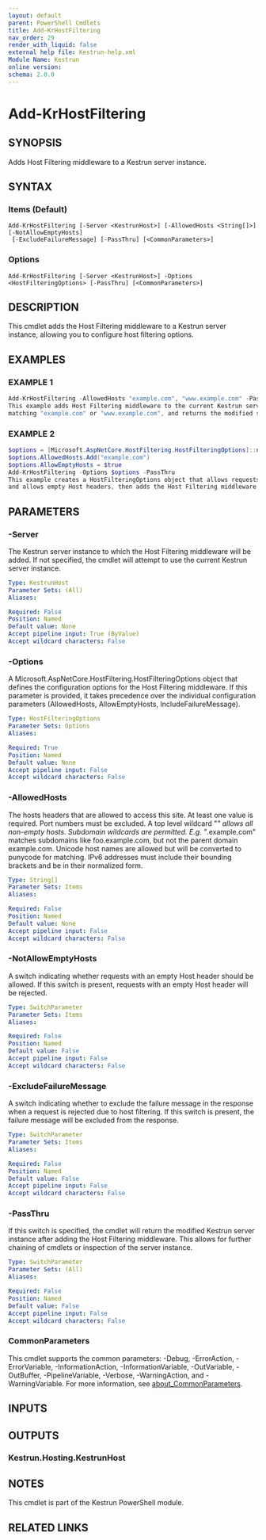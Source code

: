 ```yaml
---
layout: default
parent: PowerShell Cmdlets
title: Add-KrHostFiltering
nav_order: 29
render_with_liquid: false
external help file: Kestrun-help.xml
Module Name: Kestrun
online version:
schema: 2.0.0
---
```


# Add-KrHostFiltering

## SYNOPSIS
Adds Host Filtering middleware to a Kestrun server instance.

## SYNTAX

### Items (Default)
```
Add-KrHostFiltering [-Server <KestrunHost>] [-AllowedHosts <String[]>] [-NotAllowEmptyHosts]
 [-ExcludeFailureMessage] [-PassThru] [<CommonParameters>]
```

### Options
```
Add-KrHostFiltering [-Server <KestrunHost>] -Options <HostFilteringOptions> [-PassThru] [<CommonParameters>]
```

## DESCRIPTION
This cmdlet adds the Host Filtering middleware to a Kestrun server instance, allowing you to configure host filtering options.

## EXAMPLES

### EXAMPLE 1
```powershell
Add-KrHostFiltering -AllowedHosts "example.com", "www.example.com" -PassThru
This example adds Host Filtering middleware to the current Kestrun server instance, allowing only requests with Host headers
matching "example.com" or "www.example.com", and returns the modified server instance.
```

### EXAMPLE 2
```powershell
$options = [Microsoft.AspNetCore.HostFiltering.HostFilteringOptions]::new()
$options.AllowedHosts.Add("example.com")
$options.AllowEmptyHosts = $true
Add-KrHostFiltering -Options $options -PassThru
This example creates a HostFilteringOptions object that allows requests with the Host header "example.com"
and allows empty Host headers, then adds the Host Filtering middleware to the current Kestrun server instance and returns the modified server instance.
```

## PARAMETERS

### -Server
The Kestrun server instance to which the Host Filtering middleware will be added.
If not specified, the cmdlet will attempt to use the current Kestrun server instance.

```yaml
Type: KestrunHost
Parameter Sets: (All)
Aliases:

Required: False
Position: Named
Default value: None
Accept pipeline input: True (ByValue)
Accept wildcard characters: False
```

### -Options
A Microsoft.AspNetCore.HostFiltering.HostFilteringOptions object that defines the configuration options for the Host Filtering middleware.
If this parameter is provided, it takes precedence over the individual configuration parameters (AllowedHosts, AllowEmptyHosts, IncludeFailureMessage).

```yaml
Type: HostFilteringOptions
Parameter Sets: Options
Aliases:

Required: True
Position: Named
Default value: None
Accept pipeline input: False
Accept wildcard characters: False
```

### -AllowedHosts
The hosts headers that are allowed to access this site.
At least one value is required.
Port numbers must be excluded.
A top level wildcard "*" allows all non-empty hosts.
Subdomain wildcards are permitted.
E.g.
"*.example.com" matches subdomains like foo.example.com, but not the parent domain example.com.
Unicode host names are allowed but will be converted to punycode for matching.
IPv6 addresses must include their bounding brackets and be in their normalized form.

```yaml
Type: String[]
Parameter Sets: Items
Aliases:

Required: False
Position: Named
Default value: None
Accept pipeline input: False
Accept wildcard characters: False
```

### -NotAllowEmptyHosts
A switch indicating whether requests with an empty Host header should be allowed.
If this switch is present, requests with an empty Host header will be rejected.

```yaml
Type: SwitchParameter
Parameter Sets: Items
Aliases:

Required: False
Position: Named
Default value: False
Accept pipeline input: False
Accept wildcard characters: False
```

### -ExcludeFailureMessage
A switch indicating whether to exclude the failure message in the response when a request is rejected due to host filtering.
If this switch is present, the failure message will be excluded from the response.

```yaml
Type: SwitchParameter
Parameter Sets: Items
Aliases:

Required: False
Position: Named
Default value: False
Accept pipeline input: False
Accept wildcard characters: False
```

### -PassThru
If this switch is specified, the cmdlet will return the modified Kestrun server instance
after adding the Host Filtering middleware.
This allows for further chaining of cmdlets or inspection of
the server instance.

```yaml
Type: SwitchParameter
Parameter Sets: (All)
Aliases:

Required: False
Position: Named
Default value: False
Accept pipeline input: False
Accept wildcard characters: False
```

### CommonParameters
This cmdlet supports the common parameters: -Debug, -ErrorAction, -ErrorVariable, -InformationAction, -InformationVariable, -OutVariable, -OutBuffer, -PipelineVariable, -Verbose, -WarningAction, and -WarningVariable. For more information, see [about_CommonParameters](http://go.microsoft.com/fwlink/?LinkID=113216).

## INPUTS

## OUTPUTS

### Kestrun.Hosting.KestrunHost
## NOTES
This cmdlet is part of the Kestrun PowerShell module.

## RELATED LINKS
